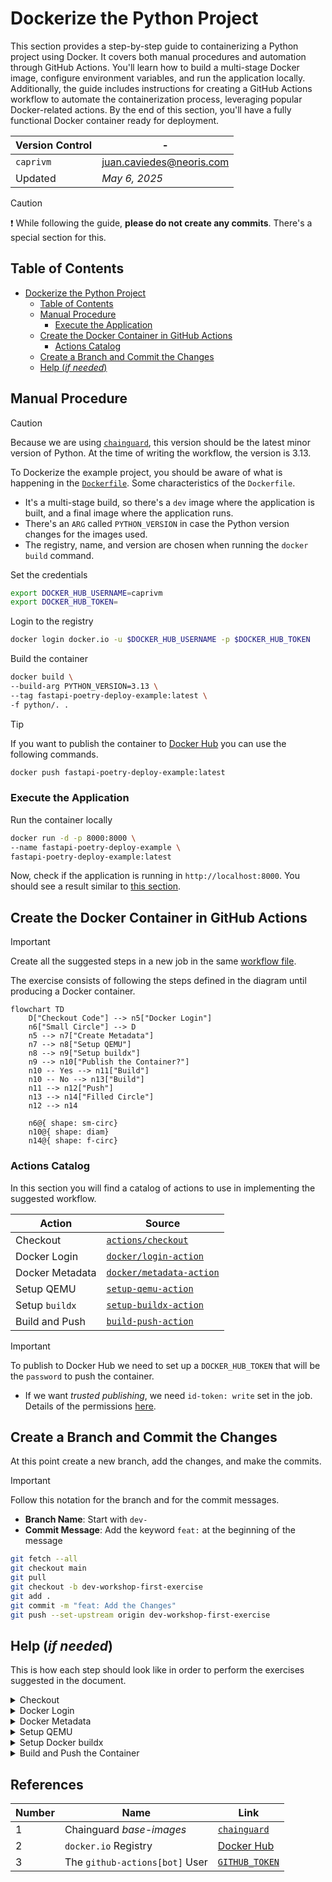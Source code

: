 # Dockerize the Python Project

This section provides a step-by-step guide to containerizing a Python project using Docker. It covers both manual procedures and automation through GitHub Actions. You'll learn how to build a multi-stage Docker image, configure environment variables, and run the application locally. Additionally, the guide includes instructions for creating a GitHub Actions workflow to automate the containerization process, leveraging popular Docker-related actions. By the end of this section, you'll have a fully functional Docker container ready for deployment.

| **Version Control** | -                          |
| ------------------- | -------------------------- |
| `caprivm`           | <juan.caviedes@neoris.com> |
| Updated             | _May 6, 2025_              |

> [!CAUTION]
> :exclamation: While following the guide, **please do not create any commits**. There's a special section for this.

## Table of Contents

- [Dockerize the Python Project](#dockerize-the-python-project)
  - [Table of Contents](#table-of-contents)
  - [Manual Procedure](#manual-procedure)
    - [Execute the Application](#execute-the-application)
  - [Create the Docker Container in GitHub Actions](#create-the-docker-container-in-github-actions)
    - [Actions Catalog](#actions-catalog)
  - [Create a Branch and Commit the Changes](#create-a-branch-and-commit-the-changes)
  - [Help (_if needed_)](#help-if-needed)

## Manual Procedure

> [!CAUTION]
> Because we are using [`chainguard`](https://images.chainguard.dev/directory/image/python/versions), this version should be the latest minor version of Python. At the time of writing the workflow, the version is 3.13.

To Dockerize the example project, you should be aware of what is happening in the [`Dockerfile`](../../python/Dockerfile). Some characteristics of the `Dockerfile`.

- It's a multi-stage build, so there's a `dev` image where the application is built, and a final image where the application runs.
- There's an `ARG` called `PYTHON_VERSION` in case the Python version changes for the images used.
- The registry, name, and version are chosen when running the `docker build` command.

Set the credentials

```bash
export DOCKER_HUB_USERNAME=caprivm
export DOCKER_HUB_TOKEN=
```

Login to the registry

```bash
docker login docker.io -u $DOCKER_HUB_USERNAME -p $DOCKER_HUB_TOKEN
```

Build the container

```bash
docker build \
--build-arg PYTHON_VERSION=3.13 \
--tag fastapi-poetry-deploy-example:latest \
-f python/. .
```

> [!TIP]
> If you want to publish the container to [Docker Hub](https://hub.docker.com/) you can use the following commands.
>
> ```bash
> docker push fastapi-poetry-deploy-example:latest
> ```

### Execute the Application

Run the container locally

```bash
docker run -d -p 8000:8000 \
--name fastapi-poetry-deploy-example \
fastapi-poetry-deploy-example:latest
```

Now, check if the application is running in `http://localhost:8000`. You should see a result similar to [this section](./2-setup-example-project.md#execute-the-application).

## Create the Docker Container in GitHub Actions

> [!IMPORTANT]
> Create all the suggested steps in a new job in the same [workflow file](../../.github/workflows/build-application.yaml).

The exercise consists of following the steps defined in the diagram until producing a Docker container.

```mermaid
flowchart TD
    D["Checkout Code"] --> n5["Docker Login"]
    n6["Small Circle"] --> D
    n5 --> n7["Create Metadata"]
    n7 --> n8["Setup QEMU"]
    n8 --> n9["Setup buildx"]
    n9 --> n10["Publish the Container?"]
    n10 -- Yes --> n11["Build"]
    n10 -- No --> n13["Build"]
    n11 --> n12["Push"]
    n13 --> n14["Filled Circle"]
    n12 --> n14

    n6@{ shape: sm-circ}
    n10@{ shape: diam}
    n14@{ shape: f-circ}
```

### Actions Catalog

In this section you will find a catalog of actions to use in implementing the suggested workflow.

| **Action**      | **Source**                                                             |
| --------------- | ---------------------------------------------------------------------- |
| Checkout        | [`actions/checkout`](https://github.com/actions/checkout)              |
| Docker Login    | [`docker/login-action`](https://github.com/docker/login-action)        |
| Docker Metadata | [`docker/metadata-action`](https://github.com/docker/metadata-action)  |
| Setup QEMU      | [`setup-qemu-action`](https://github.com/docker/setup-qemu-action)     |
| Setup `buildx`  | [`setup-buildx-action`](https://github.com/docker/setup-buildx-action) |
| Build and Push  | [`build-push-action`](https://github.com/docker/build-push-action)     |

> [!IMPORTANT]
> To publish to Docker Hub we need to set up a `DOCKER_HUB_TOKEN` that will be the `password` to push the container.
>
> - If we want _trusted publishing_, we need `id-token: write` set in the job. Details of the permissions [here](https://docs.github.com/en/actions/security-for-github-actions/security-guides/automatic-token-authentication#permissions-for-the-github_token).

## Create a Branch and Commit the Changes

At this point create a new branch, add the changes, and make the commits.

> [!IMPORTANT]
> Follow this notation for the branch and for the commit messages.
>
> - **Branch Name**: Start with `dev-`
> - **Commit Message**: Add the keyword `feat:` at the beginning of the message

```bash
git fetch --all
git checkout main
git pull
git checkout -b dev-workshop-first-exercise
git add .
git commit -m "feat: Add the Changes"
git push --set-upstream origin dev-workshop-first-exercise
```

## Help (_if needed_)

This is how each step should look like in order to perform the exercises suggested in the document.

<details>

<summary>Checkout</summary>

```yaml
- name: Checkout Code
  uses: actions/checkout@v4
  with:
    fetch-depth: 0
```

</details>

<details>

<summary>Docker Login</summary>

```yaml
- name: Docker Login
  uses: docker/login-action@v3
  with:
    username: ${{ vars.DOCKER_HUB_USERNAME }}
    password: ${{ secrets.DOCKER_HUB_TOKEN }}
```

</details>

<details>

<summary>Docker Metadata</summary>

```yaml
- name: Docker Metadata
  id: meta
  uses: docker/metadata-action@v5
  with:
    images: docker.io/fastapi-poetry-deploy-example
    tags: |
      type=raw,value=0.3.0
      type=raw,value=latest
```

</details>

<details>

<summary>Setup QEMU</summary>

```yaml
- name: Setup QEMU
  uses: docker/setup-qemu-action@v3
```

</details>

<details>

<summary>Setup Docker buildx</summary>

```yaml
- name: Setup Docker Buildx
  uses: docker/setup-buildx-action@v3
```

</details>

<details>

<summary>Build and Push the Container</summary>

```yaml
- name: Build and Push
  uses: docker/build-push-action@v6
  with:
    context: "python/."
    push: ${{ inputs.publish }}
    tags: ${{ steps.meta.outputs.tags }}
    labels: ${{ steps.meta.outputs.labels }}
```

</details>

## References

| Number | Name                  | Link                    |
| ------ | --------------------- |-|
| 1 | Chainguard _base-images_ | [`chainguard`](https://images.chainguard.dev/directory/image/python/versions) |
| 2 | `docker.io` Registry | [Docker Hub](https://hub.docker.com/) |
| 3 | The `github-actions[bot]` User | [`GITHUB_TOKEN`](https://docs.github.com/en/actions/security-for-github-actions/security-guides/automatic-token-authentication#permissions-for-the-github_token) |
